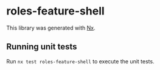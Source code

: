 # roles-feature-shell

This library was generated with [Nx](https://nx.dev).

## Running unit tests

Run `nx test roles-feature-shell` to execute the unit tests.
